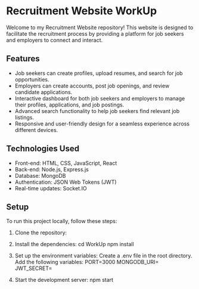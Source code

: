 # Recruitment Website WorkUp

Welcome to my Recruitment Website repository! This website is designed to facilitate the recruitment process by providing a platform for job seekers and employers to connect and interact.

## Features

- Job seekers can create profiles, upload resumes, and search for job opportunities.
- Employers can create accounts, post job openings, and review candidate applications.
- Interactive dashboard for both job seekers and employers to manage their profiles, applications, and job postings.
- Advanced search functionality to help job seekers find relevant job listings.
- Responsive and user-friendly design for a seamless experience across different devices.

## Technologies Used

- Front-end: HTML, CSS, JavaScript, React
- Back-end: Node.js, Express.js
- Database: MongoDB
- Authentication: JSON Web Tokens (JWT)
- Real-time updates: Socket.IO


## Setup

To run this project locally, follow these steps:

1. Clone the repository:
2. Install the dependencies:
    cd WorkUp
    npm install
   
4. Set up the environment variables:
    Create a .env file in the root directory.
    Add the following variables:
       PORT=3000
       MONGODB_URI=<your-mongodb-uri>
       JWT_SECRET=<your-jwt-secret>

5. Start the development server:
     npm start

